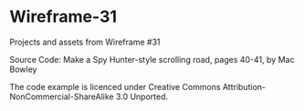 # Wireframe-31
Projects and assets from Wireframe #31

Source Code: Make a Spy Hunter-style scrolling road, pages 40-41, by Mac Bowley

The code example is licenced under Creative Commons Attribution-NonCommercial-ShareAlike 3.0 Unported.

